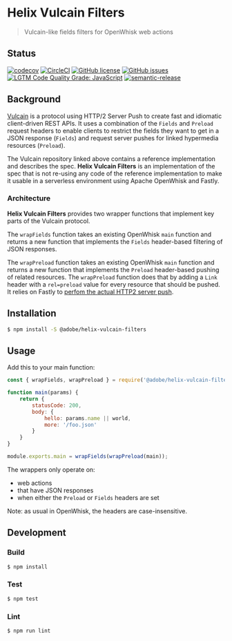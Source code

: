 # Helix Vulcain Filters

> Vulcain-like fields filters for OpenWhisk web actions

## Status
[![codecov](https://img.shields.io/codecov/c/github/adobe/helix-vulcain-filters.svg)](https://codecov.io/gh/adobe/helix-vulcain-filters)
[![CircleCI](https://img.shields.io/circleci/project/github/adobe/helix-vulcain-filters.svg)](https://circleci.com/gh/adobe/helix-vulcain-filters)
[![GitHub license](https://img.shields.io/github/license/adobe/helix-vulcain-filters.svg)](https://github.com/adobe/helix-vulcain-filters/blob/master/LICENSE.txt)
[![GitHub issues](https://img.shields.io/github/issues/adobe/helix-vulcain-filters.svg)](https://github.com/adobe/helix-vulcain-filters/issues)
[![LGTM Code Quality Grade: JavaScript](https://img.shields.io/lgtm/grade/javascript/g/adobe/helix-vulcain-filters.svg?logo=lgtm&logoWidth=18)](https://lgtm.com/projects/g/adobe/helix-vulcain-filters)
[![semantic-release](https://img.shields.io/badge/%20%20%F0%9F%93%A6%F0%9F%9A%80-semantic--release-e10079.svg)](https://github.com/semantic-release/semantic-release)

## Background

[Vulcain](https://github.com/dunglas/vulcain) is a protocol using HTTP/2 Server Push to create fast and idiomatic client-driven REST APIs. It uses a combination of the `Fields` and `Preload` request headers to enable clients to restrict the fields they want to get in a JSON response (`Fields`) and request server pushes for linked hypermedia resources (`Preload`).

The Vulcain repository linked above contains a reference implementation and describes the spec. **Helix Vulcain Filters** is an implementation of the spec that is not re-using any code of the reference implementation to make it usable in a serverless environment using Apache OpenWhisk and Fastly.

### Architecture

**Helix Vulcain Filters** provides two wrapper functions that implement key parts of the Vulcain protocol. 

The `wrapFields` function takes an existing OpenWhisk `main` function and returns a new function that implements the `Fields` header-based filtering of JSON responses.

The `wrapPreload` function takes an existing OpenWhisk `main` function and returns a new function that implements the `Preload` header-based pushing of related resources. The `wrapPreload` function does that by adding a `Link` header with a `rel=preload` value for every resource that should be pushed. It relies on Fastly to [perfom the actual HTTP2 server push](https://docs.fastly.com/en/guides/http2-server-push).

## Installation

```bash
$ npm install -S @adobe/helix-vulcain-filters
```

## Usage

Add this to your main function:

```javascript
const { wrapFields, wrapPreload } = require('@adobe/helix-vulcain-filters');

function main(params) {
    return {
        statusCode: 200,
        body: {
            hello: params.name || world,
            more: '/foo.json'
        }
    }
}

module.exports.main = wrapFields(wrapPreload(main));
```

The wrappers only operate on:

- web actions
- that have JSON responses
- when either the `Preload` or `Fields` headers are set

Note: as usual in OpenWhisk, the headers are case-insensitive.

## Development

### Build

```bash
$ npm install
```

### Test

```bash
$ npm test
```

### Lint

```bash
$ npm run lint
```
